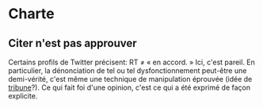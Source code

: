 # Charte

## Citer n'est pas approuver

Certains profils de Twitter précisent: RT ≠ « en accord. » Ici, c'est pareil. En particulier, la dénonciation de tel ou tel dysfonctionnement peut-être une demi-vérité, c'est même une technique de manipulation éprouvée (idée de [tribune](./racine-op.md)?). Ce qui fait foi d'une opinion, c'est ce qui a été exprimé de façon explicite. 
